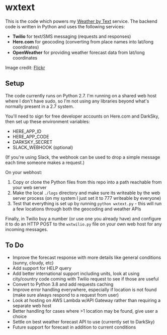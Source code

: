 # wxtext

This is the code which powers my [Weather by Text](http://scooterlabs.com/wx/) service. The backend code is written in Python and uses the following services:

* **Twilio** for text/SMS messaging (requests and responses)
* **Here.com** for geocoding (converting from place names into lat/long coordinates)
* **OpenWeather** for providing weather forecast data from lat/long coordinates

Image credit: [Flickr](https://flickr.com/photos/18378305@N00/48068931826/)

## Setup

The code currently runs on Python 2.7. I'm running on a shared web host where I don't have sudo, so I'm not using any libraries beyond what's normally present in a 2.7 system.

You'll need to sign for free developer accounts on Here.com and DarkSky, then set up these environment variables:

* HERE_APP_ID
* HERE_APP_CODE
* DARKSKY_SECRET
* SLACK_WEBHOOK (optional)

(If you're using Slack, the webhook can be used to drop a simple message each time someone makes a request.)

On your webhost:

1. Copy or clone the Python files from this repo into a path reachable from your web server
2. Make the local `./logs` directory and make sure its writeable by the web server process (on my system I just set it to 777 writeable by everyone)
3. Test that everything is set up by running `python wxtext.py` - this will run a few locations through both the geocoding and weather APIs

Finally, in Twilio buy a number (or use one you already have) and configure it to do an HTTP POST to the `wxtwilio.py` file on your own web host for any incoming messages.

## To Do

* Improve the forecast response with more details like general conditions (sunny, cloudy, etc)
* Add support for HELP query
* Add better international support including units, look at using city/country code coming with Twilio request to see if those are useful
* Convert to Python 3.8 and add requests caching
* Improve error handling everywhere, especially if location is not found (make sure always respond to a request from user)
* Look at hosting on AWS Lambda w/API Gateway rather than requiring a separate web host
* Better handling for cases where >1 location may be found, give user a choice
* Settle on best weather forecast API to use (currently set to DarkSky)
* Future support for forecast in addition to current conditions
